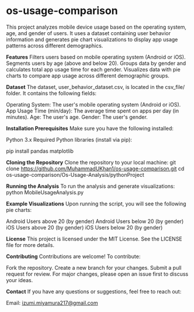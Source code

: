 # os-usage-comparison

This project analyzes mobile device usage based on the operating system, age, and gender of users. It uses a dataset containing user behavior information and generates pie chart visualizations to display app usage patterns across different demographics.

 **Features**
Filters users based on mobile operating system (Android or iOS).
Segments users by age (above and below 20).
Groups data by gender and calculates total app usage time for each gender.
Visualizes data with pie charts to compare app usage across different demographic groups.

**Dataset**
The dataset, user_behavior_dataset.csv, is located in the csv_file/ folder. It contains the following fields:

Operating System: The user's mobile operating system (Android or iOS).
App Usage Time (min/day): The average time spent on apps per day (in minutes).
Age: The user's age.
Gender: The user's gender.

**Installation Prerequisites**
Make sure you have the following installed:

Python 3.x
Required Python libraries (install via pip):

pip install pandas matplotlib 

 **Cloning the Repository**
Clone the repository to your local machine:
git clone https://github.com/MuhammadUKhan1/os-usage-comparison.git
cd os-usage-comparison/Os-Usage-Analysis/pythonProject

**Running the Analysis**
To run the analysis and generate visualizations:
python MobileUsageAnalysis.py


**Example Visualizations**
Upon running the script, you will see the following pie charts:

Android Users above 20 (by gender)
Android Users below 20 (by gender)
iOS Users above 20 (by gender)
iOS Users below 20 (by gender)

**License**
This project is licensed under the MIT License. See the LICENSE file for more details.

**Contributing**
Contributions are welcome! To contribute:

Fork the repository.
Create a new branch for your changes.
Submit a pull request for review.
For major changes, please open an issue first to discuss your ideas.

**Contact**
If you have any questions or suggestions, feel free to reach out:

Email: izumi.miyamura217@gmail.com
